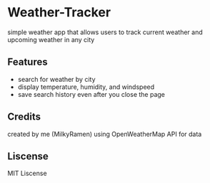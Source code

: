 # Weather-Tracker
simple weather app that allows users to track current weather and upcoming weather in any city

## Features
* search for weather by city
* display temperature, humidity, and windspeed
* save search history even after you close the page

## Credits
created by me (MilkyRamen) using OpenWeatherMap API for data

## Liscense
MIT Liscense
